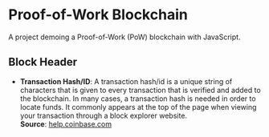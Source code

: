# Proof-of-Work Blockchain

A project demoing a Proof-of-Work (PoW) blockchain with JavaScript.

## Block Header
  - <b>Transaction Hash/ID</b>: A transaction hash/id is a unique string of characters that is given to every transaction that is verified and added to the blockchain. In many cases, a transaction hash is needed in order to locate funds. It commonly appears at the top of the page when viewing your transaction through a block explorer website.<br><strong>Source</strong>: <a href="https://help.coinbase.com/en/coinbase/getting-started/crypto-education/what-is-a-transaction-hash-hash-id" target="_blank">help.coinbase.com</a>